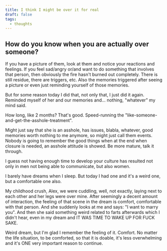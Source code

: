 ```yaml
---
title: I think I might be over it for real
draft: false
tags:
  - thoughts
---
```

## How do you know when you are actually over someone?
If you have a picture of them, look at them and notice your reactions and feelings.
If you feel sad/angry or/and want to do something that involves that person, then obviously the fire hasn't burned out completely. There is still residue, there are triggers, etc.
Also the memories triggered after seeing a picture or even just reminding yourself of those memories.

But for some reason today I did that, not only that, I just did it again. Reminded myself of her and our memories and... nothing, "whatever" my mind said.

How long, like 2 months? That's good. Speed-running the "like-someone-and-get-the-asshole-treatment".

Might just say that she is an asshole, has issues, blabla, whatever, good memories worth nothing to me anymore, so might just call them events. Nobody is going to remember the good things when at the end when closure is needed, an asshole attitude is showed. Be more mature, talk it through.

I guess not having enough time to develop your culture has resulted not only in men not being able to communicate, but also women.

I barely have dreams when I sleep. But today I had one and it's a weird one, but a comfortable one also.

My childhood crush, Alex, we were cuddling, well, not exactly, laying next to each other and her legs were over mine.
After seemingly a decent amount of interaction, the feeling of that scene in the dream is comfort, comfortable with that person. And she suddenly looks at me and says: "I want to marry you". And then she said something weird related to farts afterwards which I didn't hear, even in my dream and IT WAS TIME TO WAKE UP FOR FUCK SAKE.

Weird dream, but I'm glad I remember the feeling of it. Comfort. No matter the life situation, to be comforted, so that it is doable, it's less overwhelming and it's ONE very important reason to continue.
